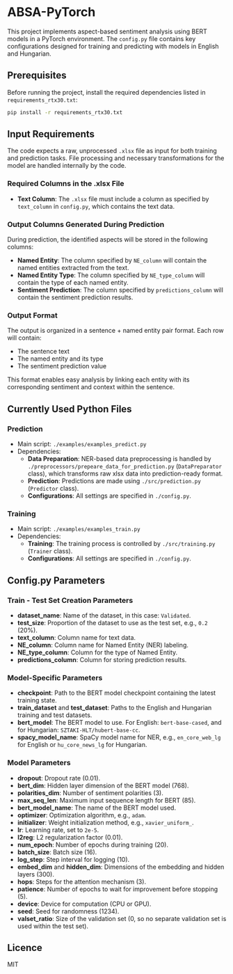 # ABSA-PyTorch

This project implements aspect-based sentiment analysis using BERT models in a PyTorch environment. The `config.py` file contains key configurations designed for training and predicting with models in English and Hungarian.

## Prerequisites

Before running the project, install the required dependencies listed in `requirements_rtx30.txt`:
```bash
pip install -r requirements_rtx30.txt
```

## Input Requirements

The code expects a raw, unprocessed `.xlsx` file as input for both training and prediction tasks. File processing and necessary transformations for the model are handled internally by the code.

### Required Columns in the .xlsx File

- **Text Column**: The `.xlsx` file must include a column as specified by `text_column` in `config.py`, which contains the text data.

### Output Columns Generated During Prediction

During prediction, the identified aspects will be stored in the following columns:
- **Named Entity**: The column specified by `NE_column` will contain the named entities extracted from the text.
- **Named Entity Type**: The column specified by `NE_type_column` will contain the type of each named entity.
- **Sentiment Prediction**: The column specified by `predictions_column` will contain the sentiment prediction results.

### Output Format

The output is organized in a sentence + named entity pair format. Each row will contain:
- The sentence text
- The named entity and its type
- The sentiment prediction value

This format enables easy analysis by linking each entity with its corresponding sentiment and context within the sentence.



## Currently Used Python Files

### Prediction
- Main script: `./examples/examples_predict.py`
- Dependencies:
    - **Data Preparation**: NER-based data preprocessing is handled by `./preprocessors/prepeare_data_for_prediction.py` (`DataPreparator` class), which transforms raw xlsx data into prediction-ready format.
    - **Prediction**: Predictions are made using `./src/prediction.py` (`Predictor` class).
    - **Configurations**: All settings are specified in `./config.py`.

### Training
- Main script: `./examples/examples_train.py`
- Dependencies:
    - **Training**: The training process is controlled by `./src/training.py` (`Trainer` class).
    - **Configurations**: All settings are specified in `./config.py`.

## Config.py Parameters

### Train - Test Set Creation Parameters
- **dataset_name**: Name of the dataset, in this case: `Validated`.
- **test_size**: Proportion of the dataset to use as the test set, e.g., `0.2` (20%).
- **text_column**: Column name for text data.
- **NE_column**: Column name for Named Entity (NER) labeling.
- **NE_type_column**: Column for the type of Named Entity.
- **predictions_column**: Column for storing prediction results.

### Model-Specific Parameters
- **checkpoint**: Path to the BERT model checkpoint containing the latest training state.
- **train_dataset** and **test_dataset**: Paths to the English and Hungarian training and test datasets.
- **bert_model**: The BERT model to use. For English: `bert-base-cased`, and for Hungarian: `SZTAKI-HLT/hubert-base-cc`.
- **spacy_model_name**: SpaCy model name for NER, e.g., `en_core_web_lg` for English or `hu_core_news_lg` for Hungarian.

### Model Parameters
- **dropout**: Dropout rate (0.01).
- **bert_dim**: Hidden layer dimension of the BERT model (768).
- **polarities_dim**: Number of sentiment polarities (3).
- **max_seq_len**: Maximum input sequence length for BERT (85).
- **bert_model_name**: The name of the BERT model used.
- **optimizer**: Optimization algorithm, e.g., `adam`.
- **initializer**: Weight initialization method, e.g., `xavier_uniform_`.
- **lr**: Learning rate, set to `2e-5`.
- **l2reg**: L2 regularization factor (0.01).
- **num_epoch**: Number of epochs during training (20).
- **batch_size**: Batch size (16).
- **log_step**: Step interval for logging (10).
- **embed_dim** and **hidden_dim**: Dimensions of the embedding and hidden layers (300).
- **hops**: Steps for the attention mechanism (3).
- **patience**: Number of epochs to wait for improvement before stopping (5).
- **device**: Device for computation (CPU or GPU).
- **seed**: Seed for randomness (1234).
- **valset_ratio**: Size of the validation set (0, so no separate validation set is used within the test set).

## Licence

MIT
